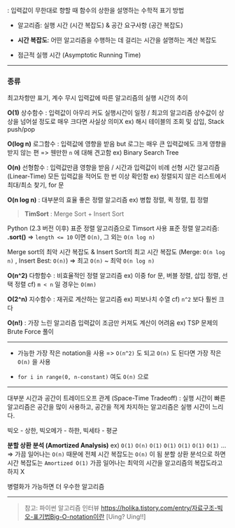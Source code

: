 : 입력값이 무한대로 향할 때 함수의 상한을 설명하는 수학적 표기 방법

- 알고리즘: 실행 시간 (시간 복잡도) & 공간 요구사항 (공간 복잡도)

- **시간 복잡도**: 어떤 알고리즘을 수행하는 데 걸리는 시간을 설명하는 계산 복잡도

- 점근적 실행 시간 (Asymptotic Running Time)

---

### 종류
최고차항만 표기, 계수 무시
입력값에 따른 알고리즘의 실행 시간의 추이

**O(1)** 상수함수
: 입력값이 아무리 커도 실행시간이 일정 / 최고의 알고리즘
상수값이 상상을 넘어설 정도로 매우 크다면 사실상 의미X
ex) 해시 테이블의 조회 및 삽입, Stack push/pop

**O(log n)** 로그함수
: 입력값에 영향을 받음
but 로그는 매우 큰 입력값에도 크게 영향을 받지 않는 편
=> 웬만한 `n` 에 대해 견고함
ex) Binary Search Tree

**O(n)** 선형함수
: 입력값만큼 영향을 받음 / 시간과 입력값이 비례
선형 시간 알고리즘 (Linear-Time)
모든 입력값을 적어도 한 번 이상 확인함
ex) 정렬되지 않은 리스트에서 최대/최소 찾기, for 문

**O(n log n)**
: 대부분의 효율 좋은 정렬 알고리즘
ex) 병합 정렬, 퀵 정렬, 힙 정렬

> **TimSort**
: Merge Sort + Insert Sort
>
Python (2.3 버전 이후) 표준 정렬 알고리즘으로 Timsort 사용
표준 정렬 알고리즘: **.sort()** => `length <= 10` 이면 `O(n)`, 그 외는 `O(n log n)`
>
Merge sort의 최악 시간 복잡도 & Insert Sort의 최고 시간 복잡도
(Merge: `O(n log n)` , Insert Best: `O(n)`)
=> 최고 `O(n)` ~  최악 `O(n log n)`

**O(n^2)** 다항함수
: 비효율적인 정렬 알고리즘
ex) 이중 for 문, 버블 정렬, 삽입 정렬, 선택 정렬
cf) `m < n` 일 경우는 `O(mn)`

**O(2^n)** 지수함수
: 재귀로 계산하는 알고리즘
ex) 피보나치 수열
cf) `n^2` 보다 훨씬 크다

**O(n!)**
: 가장 느린 알고리즘
입력값이 조금만 커져도 계산이 어려움
ex) TSP 문제의 Brute Force 풀이

---

* 가능한 가장 작은 notation을 사용
=> `O(n^2)` 도 되고 `O(n)` 도 된다면 가장 작은 `O(n)` 을 사용

* `for i in range(0, n-constant)` 여도 `O(n)` 으로

---

대부분 시간과 공간이 트레이드오프 관계 (Space-Time Tradeoff)
: 실행 시간이 빠른 알고리즘은 공간을 많이 사용하고,
공간을 적게 차지하는 알고리즘은 실행 시간이 느리다.

빅오 - 상한, 빅오메가 - 하한, 빅세타 - 평균

**분할 상환 분석 (Amortized Analysis)**
ex) `O(1)` `O(n)` `O(1)` `O(1)` `O(1)` `O(1)` `O(1)` ...
=> 가끔 일어나는 `O(n)` 때문에 전체 시간 복잡도는 `O(n)` 이 됨
분할 상환 분석으로 하면 시간 복잡도는 `Amortized O(1)`
가끔 일어나는 최악의 시간을 알고리즘의 복잡도라고 하지 X

병렬화가 가능하면 더 우수한 알고리즘

---

> 참고:
파이썬 알고리즘 인터뷰
https://holika.tistory.com/entry/자료구조-빅오-표기법Big-O-notation이란 [Uing? Uing!!]
